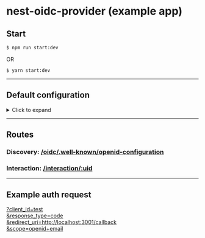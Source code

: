 # nest-oidc-provider (example app)
## Start

```bash
$ npm run start:dev
```
OR
```bash
$ yarn start:dev
```
---
## Default configuration
<details>
  <summary>Click to expand</summary>

```ts
{
  issuer: 'http://localhost:3001',
  path: '/oidc',
  oidc: {
    clients: [
      {
        client_id: 'test',
        client_name: 'test',
        response_types: ['code'],
        token_endpoint_auth_method: 'none',
        application_type: 'web',
        redirect_uris: ['http://localhost:3001/callback'],
      },
    ],
    pkce: {
      methods: ['S256'],
      required: () => false,
    },
    scopes: [
      'openid',
      'offline_access',
      'profile',
      'email',
      'phone',
      'address'
    ],
    features: {
      devInteractions: {
        enabled: false,
      },
    },
    interactions: {
      url(_, interaction) {
        return `/interaction/${interaction.uid}`;
      },
    },
    cookies: {
      keys: [
        'gQMQym96H64-QInq7mvVX0nZEw0qUmcTA3bCpfnuR1h3YXNhgGJ0XLd17obmV8Gm',
      ],
    },
    jwks: {
      keys: [
        {
          kty: 'RSA',
          kid: 'UWXekTvfWi6o3wfYL9Wbd4f819MKevyQ0V4ksVn_YR0',
          use: 'sig',
          alg: 'RS256',
          e: 'AQAB',
          ...
        },
      ],
    },
  }
}
```
</details>

---

## Routes
### Discovery: [/oidc/.well-known/openid-configuration](http://localhost:3001/oidc/.well-known/openid-configuration)
### Interaction: [/interaction/:uid](http://localhost:3001/interaction/:uid)

---

## Example auth request
[?client_id=test\
  &response_type=code\
  &redirect_uri=http://localhost:3001/callback\
  &scope=openid+email
](http://localhost:3001/oidc/auth?client_id=test&response_type=code&redirect_uri=http://localhost:3001/callback&scope=openid+email)